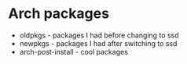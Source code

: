 # Arch packages

- oldpkgs - packages I had before changing to ssd
- newpkgs - packages I had after switching to ssd
- arch-post-install - cool packages
